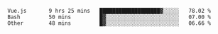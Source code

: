 <!--START_SECTION:waka-->

```text
Vue.js       9 hrs 25 mins   ███████████████████▓░░░░░   78.02 %
Bash         50 mins         █▓░░░░░░░░░░░░░░░░░░░░░░░   07.00 %
Other        48 mins         █▓░░░░░░░░░░░░░░░░░░░░░░░   06.66 %
```

<!--END_SECTION:waka-->
